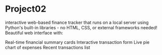 # Project02

 interactive web-based finance tracker that runs on a local server using Python's built-in libraries - no HTML, CSS, or external frameworks needed!
Beautiful web interface with:

Real-time financial summary cards
Interactive transaction form
Live pie chart of expenses
Recent transactions list